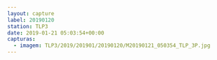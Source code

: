 ```yaml
---
layout: capture
label: 20190120
station: TLP3
date: 2019-01-21 05:03:54+00:00
capturas:
  - imagem: TLP3/2019/201901/20190120/M20190121_050354_TLP_3P.jpg
---
```

